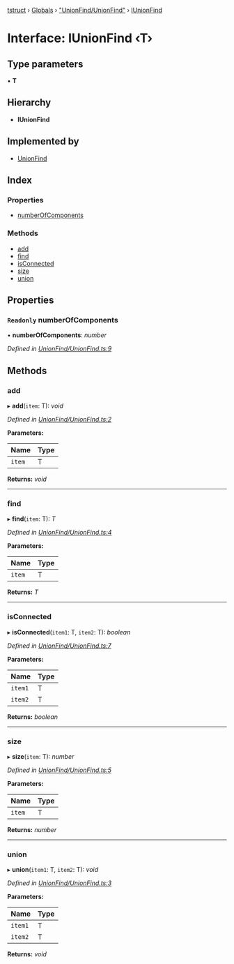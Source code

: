 [tstruct](../README.md) › [Globals](../globals.md) › ["UnionFind/UnionFind"](../modules/_unionfind_unionfind_.md) › [IUnionFind](_unionfind_unionfind_.iunionfind.md)

# Interface: IUnionFind ‹**T**›

## Type parameters

▪ **T**

## Hierarchy

* **IUnionFind**

## Implemented by

* [UnionFind](../classes/_unionfind_unionfind_.unionfind.md)

## Index

### Properties

* [numberOfComponents](_unionfind_unionfind_.iunionfind.md#readonly-numberofcomponents)

### Methods

* [add](_unionfind_unionfind_.iunionfind.md#add)
* [find](_unionfind_unionfind_.iunionfind.md#find)
* [isConnected](_unionfind_unionfind_.iunionfind.md#isconnected)
* [size](_unionfind_unionfind_.iunionfind.md#size)
* [union](_unionfind_unionfind_.iunionfind.md#union)

## Properties

### `Readonly` numberOfComponents

• **numberOfComponents**: *number*

*Defined in [UnionFind/UnionFind.ts:9](https://github.com/powerofsoul/tstruct/blob/c7939b3/src/UnionFind/UnionFind.ts#L9)*

## Methods

###  add

▸ **add**(`item`: T): *void*

*Defined in [UnionFind/UnionFind.ts:2](https://github.com/powerofsoul/tstruct/blob/c7939b3/src/UnionFind/UnionFind.ts#L2)*

**Parameters:**

Name | Type |
------ | ------ |
`item` | T |

**Returns:** *void*

___

###  find

▸ **find**(`item`: T): *T*

*Defined in [UnionFind/UnionFind.ts:4](https://github.com/powerofsoul/tstruct/blob/c7939b3/src/UnionFind/UnionFind.ts#L4)*

**Parameters:**

Name | Type |
------ | ------ |
`item` | T |

**Returns:** *T*

___

###  isConnected

▸ **isConnected**(`item1`: T, `item2`: T): *boolean*

*Defined in [UnionFind/UnionFind.ts:7](https://github.com/powerofsoul/tstruct/blob/c7939b3/src/UnionFind/UnionFind.ts#L7)*

**Parameters:**

Name | Type |
------ | ------ |
`item1` | T |
`item2` | T |

**Returns:** *boolean*

___

###  size

▸ **size**(`item`: T): *number*

*Defined in [UnionFind/UnionFind.ts:5](https://github.com/powerofsoul/tstruct/blob/c7939b3/src/UnionFind/UnionFind.ts#L5)*

**Parameters:**

Name | Type |
------ | ------ |
`item` | T |

**Returns:** *number*

___

###  union

▸ **union**(`item1`: T, `item2`: T): *void*

*Defined in [UnionFind/UnionFind.ts:3](https://github.com/powerofsoul/tstruct/blob/c7939b3/src/UnionFind/UnionFind.ts#L3)*

**Parameters:**

Name | Type |
------ | ------ |
`item1` | T |
`item2` | T |

**Returns:** *void*
